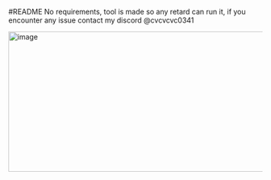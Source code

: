 #README
No requirements, tool is made so any retard can run it, if you encounter any issue contact my discord @cvcvcvc0341

<img width="526" height="278" alt="image" src="https://github.com/user-attachments/assets/b46fbb77-b3df-4fac-9b6e-ead714cb3c00" />







